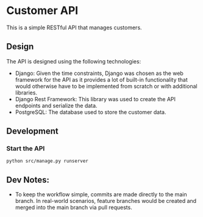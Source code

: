 # Customer API

This is a simple RESTful API that manages customers.

## Design

The API is designed using the following technologies:

- Django: Given the time constraints, Django was chosen as the web framework for the API as it provides a lot of built-in functionality that would otherwise have to be implemented from scratch or with additional libraries. 
- Django Rest Framework: This library was used to create the API endpoints and serialize the data.
- PostgreSQL: The database used to store the customer data.

## Development

### Start the API
`python src/manage.py runserver`

## Dev Notes:

- To keep the workflow simple, commits are made directly to the main branch. In real-world scenarios, feature branches would be created and merged into the main branch via pull requests.